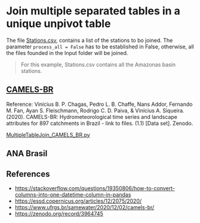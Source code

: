 # Join multiple separated tables in a unique unpivot table

The file [Stations.csv](Stations.csv), contains a list of the stations to bo joined. The parameter `process_all = False` has to be established in False, otherwise, all the files founded in the Input folder will be joined.

> For this example, Stations.csv contains all the Amazonas basin stations.


## [CAMELS-BR](https://zenodo.org/record/3964745)

Reference: Vinícius B. P. Chagas, Pedro L. B. Chaffe, Nans Addor, Fernando M. Fan, Ayan S. Fleischmann, Rodrigo C. D. Paiva, & Vinícius A. Siqueira. (2020). CAMELS-BR: Hydrometeorological time series and landscape attributes for 897 catchments in Brazil - link to files. (1.1) [Data set]. Zenodo.

[MultipleTableJoin_CAMELS_BR.py](MultipleTableJoin_CAMELS_BR.py)




## ANA Brasil


## References

* https://stackoverflow.com/questions/19350806/how-to-convert-columns-into-one-datetime-column-in-pandas
* https://essd.copernicus.org/articles/12/2075/2020/
* https://www.ufrgs.br/samewater/2020/12/02/camels-br/
* https://zenodo.org/record/3964745

